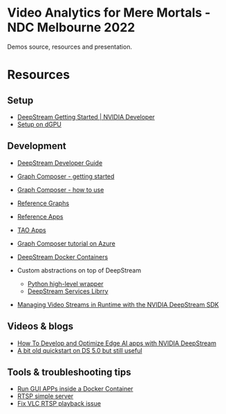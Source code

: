 # Video Analytics for Mere Mortals - NDC Melbourne 2022

Demos source, resources and presentation.



# Resources

## Setup

- [DeepStream Getting Started | NVIDIA Developer](https://developer.nvidia.com/deepstream-getting-started)
- [Setup on dGPU](https://docs.nvidia.com/metropolis/deepstream/dev-guide/text/DS_Quickstart.html#dgpu-setup-for-ubuntu)


## Development

- [DeepStream Developer Guide](https://docs.nvidia.com/metropolis/deepstream/dev-guide/)
- [Graph Composer - getting started](https://docs.nvidia.com/metropolis/deepstream/dev-guide/graphtools-docs/docs/text/GraphComposer_Getting_Started.html)
- [Graph Composer - how to use](https://docs.nvidia.com/metropolis/deepstream/dev-guide/graphtools-docs/docs/text/GraphComposer_Composer.html)
- [Reference Graphs](https://docs.nvidia.com/metropolis/deepstream/dev-guide/text/DS_Zero_Coding_Sample_Graphs.html)
- [Reference Apps](https://github.com/NVIDIA-AI-IOT/deepstream_reference_apps)
- [TAO Apps](https://github.com/NVIDIA-AI-IOT/deepstream_tao_apps)
- [Graph Composer tutorial on Azure](https://docs.microsoft.com/en-us/learn/modules/introduction-nvidia-deepstream-graph-composer-azure/)
- [DeepStream Docker Containers](https://docs.nvidia.com/metropolis/deepstream/dev-guide/text/DS_docker_containers.html)
- Custom abstractions on top of DeepStream
    - [Python high-level wrapper](https://blog.ml6.eu/getting-started-with-custom-nvidia-deepstream-6-0-pipelines-in-python-935154dd9237)
    - [DeepStream Services Librry](https://github.com/prominenceai/deepstream-services-library)

- [Managing Video Streams in Runtime with the NVIDIA DeepStream SDK](https://developer.nvidia.com/blog/managing-video-streams-in-runtime-with-the-deepstream-sdk/)


## Videos & blogs

- [How To Develop and Optimize Edge AI apps with NVIDIA DeepStream](https://www.nvidia.com/en-us/on-demand/session/gtcspring22-s41777/)
- [A bit old quickstart on DS 5.0 but still useful](https://blog.ml6.eu/nvidia-deepstream-quickstart-9147dd49a15d)


## Tools & troubleshooting tips

- [Run GUI APPs inside a Docker Container](https://medium.com/geekculture/run-a-gui-software-inside-a-docker-container-dce61771f9)
- [RTSP simple server](https://github.com/aler9/rtsp-simple-server)
- [Fix VLC RTSP playback issue]( https://mynuuo.zendesk.com/hc/en-us/articles/360004120753-How-to-setup-and-configure-VLC-player-to-retrieve-camera-RTSP-streaming-)
